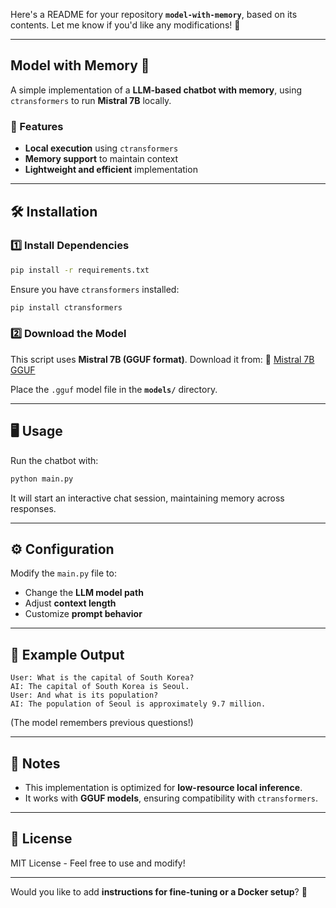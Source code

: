 Here's a README for your repository **`model-with-memory`**, based on its contents. Let me know if you'd like any modifications! 🚀  

---

## **Model with Memory 🧠**

A simple implementation of a **LLM-based chatbot with memory**, using `ctransformers` to run **Mistral 7B** locally.

### **🚀 Features**
- **Local execution** using `ctransformers`
- **Memory support** to maintain context
- **Lightweight and efficient** implementation

---

## **🛠️ Installation**
### **1️⃣ Install Dependencies**
```bash
pip install -r requirements.txt
```
Ensure you have `ctransformers` installed:
```bash
pip install ctransformers
```

### **2️⃣ Download the Model**
This script uses **Mistral 7B (GGUF format)**. Download it from:
🔗 [Mistral 7B GGUF](https://huggingface.co/TheBloke/Mistral-7B-Instruct-v0.1-GGUF)  

Place the `.gguf` model file in the **`models/`** directory.

---

## **🖥️ Usage**
Run the chatbot with:
```bash
python main.py
```

It will start an interactive chat session, maintaining memory across responses.

---

## **⚙️ Configuration**
Modify the `main.py` file to:
- Change the **LLM model path**
- Adjust **context length**
- Customize **prompt behavior**

---

## **📜 Example Output**
```
User: What is the capital of South Korea?
AI: The capital of South Korea is Seoul.
User: And what is its population?
AI: The population of Seoul is approximately 9.7 million.
```
(The model remembers previous questions!)

---

## **📌 Notes**
- This implementation is optimized for **low-resource local inference**.
- It works with **GGUF models**, ensuring compatibility with `ctransformers`.

---

## **📜 License**
MIT License - Feel free to use and modify!

---

Would you like to add **instructions for fine-tuning or a Docker setup**? 🚀